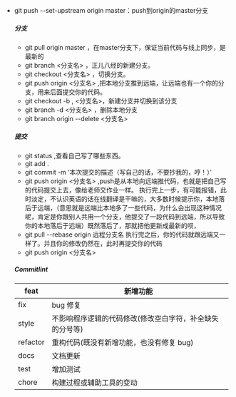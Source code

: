 - git push --set-upstream origin master：push到origin的master分支

  ##### 分支

  - git pull origin master ，在master分支下，保证当前代码与线上同步，是最新的
  - git branch <分支名> ，正儿八经的新建分支。
  - git checkout <分支名> ，切换分支。
  - git push origin <分支名> ,把本地分支推到远端，让远端也有一个你的分支，用来后面提交你的代码。
  - git checkout -b , <分支名>，新建分支并切换到该分支
  - git branch -d <分支名> ，删除本地分支
  - git branch origin --delete <分支名>
  ##### 提交
  - git status ,查看自己写了哪些东西。
  - git add .
  - git commit -m ‘本次提交的描述（写自己的话，不要抄我的，哼！）’
  - git push origin <分支名> ,push是从本地向远端推代码，也就是把自己写的代码提交上去，像给老师交作业一样。
执行完上一步，有可能报错，此时淡定，不认识英语的话在线翻译是干嘛的，大多数时候提示你，本地落后于远端，（意思就是远端比本地多了一些代码，为什么会出现这种情况呢，肯定是你跟别人共用一个分支，他提交了一段代码到远端，所以导致你的本地落后于远端）既然落后了，那就把他更新成最新的呗，
  - git pull --rebase origin 远程分支名
执行完之后，你的代码就跟远端又一样了。并且你的修改仍然在，此时再提交你的代码
  - git push origin <分支名>

  ##### Commitlint
  
  | feat     | 新增功能                                                 |
  | -------- | -------------------------------------------------------- |
  | fix      | bug 修复                                                 |
  | style    | 不影响程序逻辑的代码修改(修改空白字符，补全缺失的分号等) |
  | refactor | 重构代码(既没有新增功能，也没有修复 bug)                 |
  | docs     | 文档更新                                                 |
  | test     | 增加测试                                                 |
  | chore    | 构建过程或辅助工具的变动                                 |